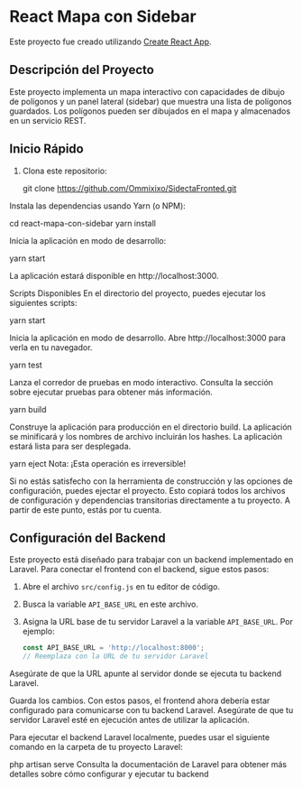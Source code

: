 # React Mapa con Sidebar

Este proyecto fue creado utilizando [Create React App](https://github.com/facebook/create-react-app).

## Descripción del Proyecto

Este proyecto implementa un mapa interactivo con capacidades de dibujo de polígonos y un panel lateral (sidebar) que muestra una lista de polígonos guardados. Los polígonos pueden ser dibujados en el mapa y almacenados en un servicio REST.

## Inicio Rápido

1. Clona este repositorio:

   git clone https://github.com/Ommixixo/SidectaFronted.git

Instala las dependencias usando Yarn (o NPM):

cd react-mapa-con-sidebar
yarn install

Inicia la aplicación en modo de desarrollo:

yarn start

La aplicación estará disponible en http://localhost:3000.

Scripts Disponibles
En el directorio del proyecto, puedes ejecutar los siguientes scripts:

yarn start

Inicia la aplicación en modo de desarrollo.
Abre http://localhost:3000 para verla en tu navegador.

yarn test

Lanza el corredor de pruebas en modo interactivo.
Consulta la sección sobre ejecutar pruebas para obtener más información.

yarn build

Construye la aplicación para producción en el directorio build.
La aplicación se minificará y los nombres de archivo incluirán los hashes.
La aplicación estará lista para ser desplegada.

yarn eject
Nota: ¡Esta operación es irreversible!

Si no estás satisfecho con la herramienta de construcción y las opciones de configuración, puedes ejectar el proyecto. Esto copiará todos los archivos de configuración y dependencias transitorias directamente a tu proyecto. A partir de este punto, estás por tu cuenta.

## Configuración del Backend

Este proyecto está diseñado para trabajar con un backend implementado en Laravel. Para conectar el frontend con el backend, sigue estos pasos:

1. Abre el archivo `src/config.js` en tu editor de código.

2. Busca la variable `API_BASE_URL` en este archivo.

3. Asigna la URL base de tu servidor Laravel a la variable `API_BASE_URL`. Por ejemplo:

   ```javascript
   const API_BASE_URL = 'http://localhost:8000'; 
   // Reemplaza con la URL de tu servidor Laravel

Asegúrate de que la URL apunte al servidor donde se ejecuta tu backend Laravel.

Guarda los cambios.
Con estos pasos, el frontend ahora debería estar configurado para comunicarse con tu backend Laravel. Asegúrate de que tu servidor Laravel esté en ejecución antes de utilizar la aplicación.

Para ejecutar el backend Laravel localmente, puedes usar el siguiente comando en la carpeta de tu proyecto Laravel:

php artisan serve
Consulta la documentación de Laravel para obtener más detalles sobre cómo configurar y ejecutar tu backend
